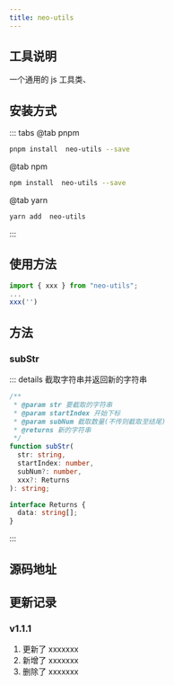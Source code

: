 ```yaml
---
title: neo-utils
---
```


## 工具说明

一个通用的 js 工具类、

## 安装方式

::: tabs
@tab pnpm

```bash
pnpm install  neo-utils --save
```

@tab npm

```bash
npm install  neo-utils --save
```

@tab yarn

```bash
yarn add  neo-utils
```

:::

## 使用方法

```js
import { xxx } from "neo-utils";
...
xxx('')
```

## 方法

### subStr

::: details 截取字符串并返回新的字符串

```ts
/**
 * @param str 要截取的字符串
 * @param startIndex 开始下标
 * @param subNum 截取数量(不传则截取至结尾)
 * @returns 新的字符串
 */
function subStr(
  str: string,
  startIndex: number,
  subNum?: number,
  xxx?: Returns
): string;

interface Returns {
  data: string[];
}
```

:::

## 源码地址

<Source href="http://www.baidu.com" />

## 更新记录

### v1.1.1

1. 更新了 xxxxxxx
2. 新增了 xxxxxxx
3. 删除了 xxxxxxx

<AuthorTime name="张三" time="2022-12-12"></AuthorTime>
